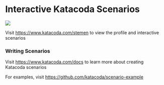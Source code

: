 # Interactive Katacoda Scenarios

[![](http://shields.katacoda.com/katacoda/stemen/count.svg)](https://www.katacoda.com/stemen "Get your profile on Katacoda.com")

Visit https://www.katacoda.com/stemen to view the profile and interactive scenarios

### Writing Scenarios
Visit https://www.katacoda.com/docs to learn more about creating Katacoda scenarios

For examples, visit https://github.com/katacoda/scenario-example
